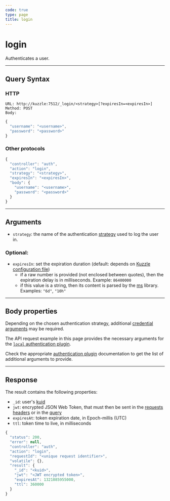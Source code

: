 ```yaml
---
code: true
type: page
title: login
---
```


# login



Authenticates a user.

---

## Query Syntax

### HTTP

```http
URL: http://kuzzle:7512/_login/<strategy>[?expiresIn=<expiresIn>]
Method: POST
Body:
```

```js
{
  "username": "<username>",
  "password": "<password>"
}
```

### Other protocols

```js
{
  "controller": "auth",
  "action": "login",
  "strategy": "<strategy>",
  "expiresIn": "<expiresIn>",
  "body": {
    "username": "<username>",
    "password": "<password>"
  }
}
```

---

## Arguments

- `strategy`: the name of the authentication [strategy](/core/2/guides/main-concepts/5-authentication) used to log the user in.

### Optional:

- `expiresIn`: set the expiration duration (default: depends on [Kuzzle configuration file](/core/2/guides/advanced/8-configuration))
  - if a raw number is provided (not enclosed between quotes), then the expiration delay is in milliseconds. Example: `86400000`
  - if this value is a string, then its content is parsed by the [ms](https://www.npmjs.com/package/ms) library. Examples: `"6d"`, `"10h"`

---

## Body properties

Depending on the chosen authentication strategy, additional [credential arguments](/core/2/guides/main-concepts/5-authentication#credentials) may be required.

The API request example in this page provides the necessary arguments for the [`local` authentication plugin](https://github.com/kuzzleio/kuzzle-plugin-auth-passport-local).

Check the appropriate [authentication plugin](/core/2/write-plugins/3-integrate-authentication-strategy) documentation to get the list of additional arguments to provide.

---

## Response

The result contains the following properties:

- `_id`: user's [kuid](/core/2/guides/main-concepts/5-authentication#kuzzle-user-identifier-kuid)
- `jwt`: encrypted JSON Web Token, that must then be sent in the [requests headers](/core/2/guides/main-concepts/5-authentication#authentication-token) or in the [query](/core/2/guides/main-concepts/3-querying)
- `expiresAt`: token expiration date, in Epoch-millis (UTC)
- `ttl`: token time to live, in milliseconds

```js
{
  "status": 200,
  "error": null,
  "controller": "auth",
  "action": "login",
  "requestId": "<unique request identifier>",
  "volatile": {},
  "result": {
    "_id": "<kuid>",
    "jwt": "<JWT encrypted token>",
    "expiresAt": 1321085955000,
    "ttl": 360000
  }
}
```
